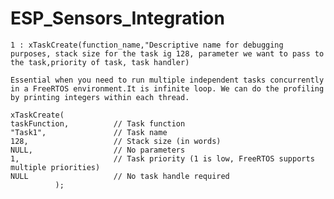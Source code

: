 # ESP_Sensors_Integration
    1 : xTaskCreate(function_name,"Descriptive name for debugging purposes, stack size for the task ig 128, parameter we want to pass to the task,priority of task, task handler)
    
    Essential when you need to run multiple independent tasks concurrently in a FreeRTOS environment.It is infinite loop. We can do the profiling by printing integers within each thread.

    xTaskCreate(
    taskFunction,          // Task function
    "Task1",               // Task name
    128,                   // Stack size (in words)
    NULL,                  // No parameters
    1,                     // Task priority (1 is low, FreeRTOS supports multiple priorities)
    NULL                   // No task handle required
              );

